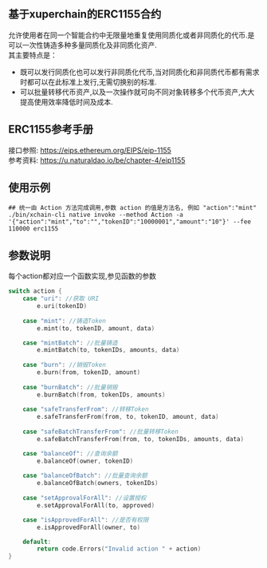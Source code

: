 

## 基于xuperchain的ERC1155合约
允许使用者在同一个智能合约中无限量地重复使用同质化或者非同质化的代币.是可以一次性铸造多种多量同质化及非同质化资产.  
其主要特点是：  
* 既可以发行同质化也可以发行非同质化代币,当对同质化和非同质代币都有需求时都可以在此标准上发行,无需切换别的标准.    
* 可以批量转移代币资产,以及一次操作就可向不同对象转移多个代币资产,大大提高使用效率降低时间及成本.   

## ERC1155参考手册

接口参照: https://eips.ethereum.org/EIPS/eip-1155    
参考资料: https://u.naturaldao.io/be/chapter-4/eip1155    

 ## 使用示例
 ```shell
 ## 统一由 Action 方法完成调用,参数 action 的值是方法名, 例如 "action":"mint"
./bin/xchain-cli native invoke --method Action -a '{"action":"mint","to":"","tokenID":"10000001","amount":"10"}' --fee 110000 erc1155
 ```
 ## 参数说明
每个action都对应一个函数实现,参见函数的参数
```go
switch action {
	case "uri": //获取 URI
		e.uri(tokenID)
	
	case "mint": //铸造Token
		e.mint(to, tokenID, amount, data)

	case "mintBatch": //批量铸造
		e.mintBatch(to, tokenIDs, amounts, data)
		
	case "burn": //销毁Token
		e.burn(from, tokenID, amount)
		
	case "burnBatch": //批量销毁
		e.burnBatch(from, tokenIDs, amounts)
	
	case "safeTransferFrom": //转移Token
		e.safeTransferFrom(from, to, tokenID, amount, data)
		
	case "safeBatchTransferFrom": //批量转移Token
		e.safeBatchTransferFrom(from, to, tokenIDs, amounts, data)

	case "balanceOf": //查询余额
	    e.balanceOf(owner, tokenID)
		
	case "balanceOfBatch": //批量查询余额
		e.balanceOfBatch(owners, tokenIDs)
		
	case "setApprovalForAll": //设置授权
		e.setApprovalForAll(to, approved)

	case "isApprovedForAll": //是否有权限
	    e.isApprovedForAll(owner, to)

	default:
		return code.Errors("Invalid action " + action)
}

```


